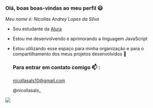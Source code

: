 ### Olá, boas boas-vindas ao meu perfil 😃

_Meu nome é: Nicollas Andrey Lopes da Silva_

- Sou estudante da [Alura](https://www.alura.com.br)
- Estou me desenvolvendo e aprimorando a linguagem JavaScript
- Estou utilizando esse espaço para minha organização e para o compartilhamento dos meus projetos desenvolvidos 🙌

  ### Para entrar em contato comigo 📫 :

  nicollasals10@gmail.com

  @nicollasals_



![](https://media1.tenor.com/m/gdjvRr2WymYAAAAC/pacha-perfect.gif)
